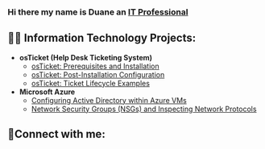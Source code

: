 ### Hi there my name is Duane an <a href="https://www.linkedin.com/in/duane-short-24042530a">IT Professional</a></h1>
<h2>👨‍💻 Information Technology Projects:</h2>

- <b>osTicket (Help Desk Ticketing System)</b>
  - [osTicket: Prerequisites and Installation](https://github.com/duaneshortjr/osticket-prereqs)
  - [osTicket: Post-Installation Configuration](https://github.com/duaneshortjr/post-install-config)
  - [osTicket: Ticket Lifecycle Examples](https://github.com/duaneshortjr/ticket-lifecycle)
- <b>Microsoft Azure</b>
  - [Configuring Active Directory within Azure VMs](https://github.com/duaneshortjr/configure-ad)
  - [Network Security Groups (NSGs) and Inspecting Network Protocols](https://github.com/duaneshortjr/azure-network-protocols)
<h2>🤳Connect with me:</h2>
